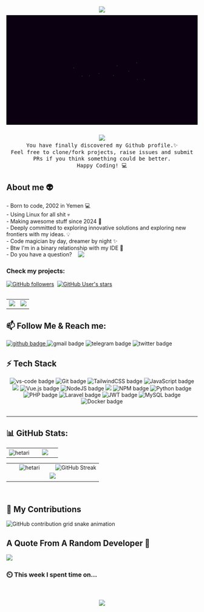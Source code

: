 <h1 align="center">
  <img src="https://user-images.githubusercontent.com/73097560/115834477-dbab4500-a447-11eb-908a-139a6edaec5c.gif">
  <img src="Hetari.gif">
</h1>

<div align="center">
  <img src="https://visitcount.itsvg.in/api?id=hetari&icon=7&color=1&pretty=true"/>
  <br />
  <samp>
    You have finally discovered my Github profile.✨ <br />
    Feel free to clone/fork projects, raise issues and submit PRs if you think something could be better. <br />
    Happy Coding! 💻
  </samp>
</div>

## About me 👽

<p>
- Born to code, 2002 in Yemen  💻 <br />
- Using Linux for all shit 💀 <br />
- Making awesome stuff since 2024 🚀 <br />
- Deeply committed to exploring innovative solutions and exploring new frontiers with my ideas. 💡 <br />
- Code magician by day, dreamer by night ✨ <br />
- Btw I'm in a binary relationship with my IDE 💓 <br />
<span style="display: flex; gap: 1rem ">
- Do you have a question? <a href="https://github.com/Hetari/Hetari/issues/1">
  <img src="https://img.shields.io/badge/Ask%20me-anything-1abc9c.svg" /> </a>
</span>
</p>

### Check my projects:

<div style="display: flex; gap: 0.5rem; align-items: center">
  <a href="https://github.com/hetari" target="_blank">
    <img alt="GitHub followers" src="https://img.shields.io/github/followers/hetari?style=for-the-badge&logo=github&logoColor=white&color=%23333">
  </a>
  <a href="https://github.com/hetari" target="_blank">
    <img alt="GitHub User's stars" src="https://img.shields.io/github/stars/hetari?style=for-the-badge&logo=github&logoColor=white&color=%23333"">
  </a>
</div>
<br />

<table>
<tr>
  <td style=" width: 50%">
    <a href="https://github.com/hetari/pyutube" target="_blank">
      <img src="https://github-readme-stats.vercel.app/api/pin/?username=hetari&repo=pyutube&theme=dracula&border_radius=10" />
    </a>
  </td>
  <td style=" width: 50%">
    <a  href="https://github.com/hetari/blog" target="_blank">
        <img src="https://github-readme-stats.vercel.app/api/pin/?username=hetari&repo=blog&theme=dracula&border_radius=10" />
    </a>
  </td>
</tr>
</table>

<a id="follow-me"></a>

## 📫 Follow Me & Reach me:

<a href="https://github.com/Hetari" target="_blank">
  <img src="https://img.shields.io/badge/GitHub-100000?style=for-the-badge&logo=github&logoColor=white" alt="github badge" />
<a href="mailto:hetari3all@gmail.com" target="_blank" style="text-decoration: none">
  <img src="https://img.shields.io/badge/Gmail-333333?style=for-the-badge&logo=gmail&logoColor=red" alt="gmail badge" />
</a>
<a href="https://t.me/e_1_e" target="_blank" style="text-decoration: none">
  <img src="https://img.shields.io/badge/Telegram-2CA5E0?style=for-the-badge&logo=telegram&logoColor=white" alt="telegram badge" />
</a>
<a href="https://twitter.com/4Hetari" target="_blank" style="text-decoration: none">
  <img src="https://img.shields.io/badge/Twitt...X-000?style=for-the-badge&logo=X&logoColor=fff" alt="twitter badge" />
</a>
<!--
<a href="https://salesp07.github.io" target="_blank">
   <img src="https://img.shields.io/badge/Portfolio-FF5722?style=for-the-badge&logo=todoist&logoColor=white" alt="portfolio badge" />
</a>
-->

## ⚡ Tech Stack

<div align="center">
  <img src="https://img.shields.io/badge/vscode-0078D4?style=for-the-badge&logo=visual%20studio%20code&logoColor=white" alt="vs-code badge">
  <img src="https://img.shields.io/badge/GIT-E44C30?style=for-the-badge&logo=git&logoColor=white" alt="Git badge">
  <img src="https://img.shields.io/badge/tailwindcss-0F172A?&logo=tailwindcss&style=for-the-badge" alt="TailwindCSS badge">
  <img src="https://shields.io/badge/JavaScript-F7DF1E?logo=JavaScript&logoColor=000&style=for-the-badge" alt="JavaScript badge">
  <img src="https://img.shields.io/badge/TypeScript-3178C6?logo=TypeScript&logoColor=FFF&style=for-the-badge" />
  <img src="https://img.shields.io/badge/vuejs-%2335495e.svg?style=for-the-badge&logo=vuedotjs&logoColor=%234FC08D" alt="Vue.js badge">
  <img src="https://img.shields.io/badge/node.js-6DA55F?style=for-the-badge&logo=node.js&logoColor=white" alt="NodeJS badge">
  <img src="https://img.shields.io/badge/Express.js-404D59?style=for-the-badge" />
  <img src="https://img.shields.io/badge/NPM-%23000000.svg?style=for-the-badge&logo=npm&logoColor=white" alt="NPM badge">
  <img src="https://img.shields.io/badge/Python-14354C?style=for-the-badge&logo=python&logoColor=white" alt="Python badge">
  <img src="https://img.shields.io/badge/PHP-777BB4?style=for-the-badge&logo=php&logoColor=white" alt="PHP badge">
  <img src="https://img.shields.io/badge/laravel-%23FF2D20.svg?style=for-the-badge&logo=laravel&logoColor=white" alt="Laravel badge">
  <img src="https://img.shields.io/badge/json%20web%20tokens-323330?style=for-the-badge&logo=json-web-tokens&logoColor=pink" alt="JWT badge">
  <img src="https://img.shields.io/badge/MySQL-005C84?style=for-the-badge&logo=mysql&logoColor=white" alt="MySQL badge">
  <img src="https://img.shields.io/badge/docker-%230db7ed.svg?style=for-the-badge&logo=docker&logoColor=white" alt="Docker badge">
<!-- 
https://img.shields.io/badge/Figma-F24E1E?style=for-the-badge&logo=figma&logoColor=white
https://img.shields.io/badge/Jest-323330?style=for-the-badge&logo=Jest&logoColor=white
https://img.shields.io/badge/sequelize-323330?style=for-the-badge&logo=sequelize&logoColor=blue
https://img.shields.io/badge/PostgreSQL-316192?style=for-the-badge&logo=postgresql&logoColor=white 
-->
</div>

<br />

---

## 📊 GitHub Stats:</h3>

<table align="center">
  <tr border="none">
    <td width="50%" align="center">
        <img src="https://github-readme-stats.vercel.app/api/top-langs/?username=Hetari&theme=dracula&border_radius=10&hide_border=true&count_private=true&layout=compact&size_weight=1&count_weight=1&hide=html" alt="hetari" />
    </td>
    <td width="50%" align="center">
      <img src="https://leetcard.jacoblin.cool/hetari?ext=heatmap&radius=20&cache=0"/>
    </td>
  </tr>
</table>
<table align="center" style="border-collapse: collapse;">
  <tr style="border: none;">
    <td width="50%" align="center" style="border: none;">
      <img src="https://github-readme-stats.vercel.app/api?username=Hetari&theme=dracula&border_radius=10&hide_border=true&count_private=true&show_icons=true" alt="hetari" />
    </td>
    <td width="50%" align="center" style="border: none;">
      <img src="https://github-readme-streak-stats.herokuapp.com?user=Hetari&border_radius=10&hide_border=true&theme=dracula" alt="GitHub Streak"/>
    </td>   
  </tr>
  <tr style="border: none;">
    <td colspan="2" align="center" style="border: none;">
      <img src="https://github-readme-activity-graph.vercel.app/graph?username=Hetari&theme=dracula"/>
    </td>
  </tr>
</table>

<br />

## 🐍 My Contributions</h3>

<picture>
  <source
    media="(prefers-color-scheme: dark)"
    srcset="https://raw.githubusercontent.com/hetari/hetari/output/github-contribution-grid-snake-dark.svg"
  />
  <source
    media="(prefers-color-scheme: light)"
    srcset="https://raw.githubusercontent.com/hetari/hetari/output/github-contribution-grid-snake.svg"
  />
  <img
    alt="GitHub contribution grid snake animation"
    src="https://raw.githubusercontent.com/hetari/hetari/output/github-contribution-grid-snake.svg"
  />
</picture>

<br />

## A Quote From A Random Developer 🧬

<div >
  <img src="https://quotes-github-readme.vercel.app/api?type=horizontal&theme=dracula"/>
</div>

### ⏲️ This week I spent time on...

<!--START_SECTION:waka-->

<!--END_SECTION:waka-->

<h1 align="center">
  <img src="https://user-images.githubusercontent.com/73097560/115834477-dbab4500-a447-11eb-908a-139a6edaec5c.gif">
</h1>
